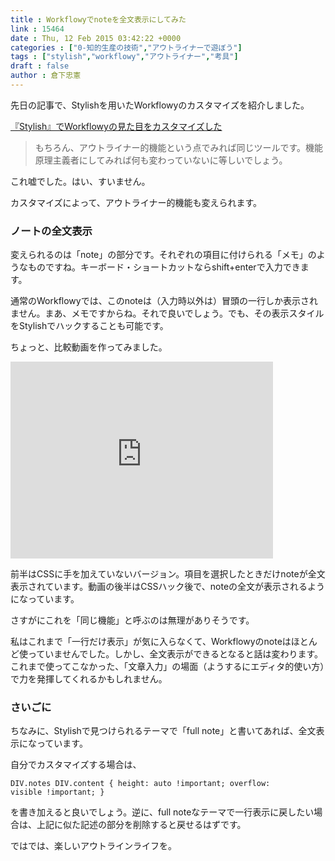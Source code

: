 ```yaml
---
title : Workflowyでnoteを全文表示にしてみた
link : 15464
date : Thu, 12 Feb 2015 03:42:22 +0000
categories : ["0-知的生産の技術","アウトライナーで遊ぼう"]
tags : ["stylish","workflowy","アウトライナー","考具"]
draft : false
author : 倉下忠憲
---
```


先日の記事で、Stylishを用いたWorkflowyのカスタマイズを紹介しました。

<a href="https://rashita.net/blog/?p=15453" target="_blank">『Stylish』でWorkflowyの見た目をカスタマイズした</a>

<blockquote>もちろん、アウトライナー的機能という点でみれば同じツールです。機能原理主義者にしてみれば何も変わっていないに等しいでしょう。</blockquote>

これ嘘でした。はい、すいません。

カスタマイズによって、アウトライナー的機能も変えられます。

<H3>ノートの全文表示</H3>

変えられるのは「note」の部分です。それぞれの項目に付けられる「メモ」のようなものですね。キーボード・ショートカットならshift+enterで入力できます。

通常のWorkflowyでは、このnoteは（入力時以外は）冒頭の一行しか表示されません。まあ、メモですからね。それで良いでしょう。でも、その表示スタイルをStylishでハックすることも可能です。

ちょっと、比較動画を作ってみました。

<iframe width="420" height="315" src="https://www.youtube.com/embed/di5YAWgC5vk" frameborder="0" allowfullscreen></iframe>

前半はCSSに手を加えていないバージョン。項目を選択したときだけnoteが全文表示されています。動画の後半はCSSハック後で、noteの全文が表示されるようになっています。

さすがにこれを「同じ機能」と呼ぶのは無理がありそうです。

私はこれまで「一行だけ表示」が気に入らなくて、Workflowyのnoteはほとんど使っていませんでした。しかし、全文表示ができるとなると話は変わります。これまで使ってこなかった、「文章入力」の場面（ようするにエディタ的使い方）で力を発揮してくれるかもしれません。

<H3>さいごに</H3>

ちなみに、Stylishで見つけられるテーマで「full note」と書いてあれば、全文表示になっています。

自分でカスタマイズする場合は、

<code>DIV.notes DIV.content {
  height: auto !important;
  overflow: visible !important;
}</code>

を書き加えると良いでしょう。逆に、full noteなテーマで一行表示に戻したい場合は、上記に似た記述の部分を削除すると戻せるはずです。

ではでは、楽しいアウトラインライフを。
